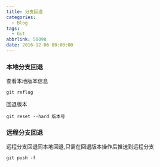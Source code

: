 ```yaml
---
title: 分支回退
categories:
  - Blog
tags:
  - Git
abbrlink: 50098
date: 2016-12-06 00:00:00
---
```


### 本地分支回退

查看本地版本信息

```
git reflog
```
回退版本

```
git reset --hard 版本号
```

### 远程分支回退
远程分支回退同本地回退,只需在回退版本操作后推送到远程分支

```
git push -f
```